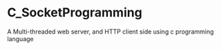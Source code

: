 # C_SocketProgramming
A Multi-threaded web server, and HTTP client side using c programming language
